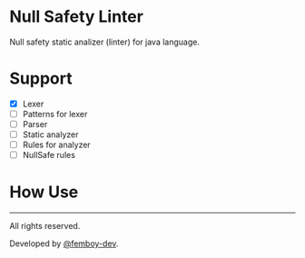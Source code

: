 # Null Safety Linter

Null safety static analizer (linter) for java language.

# Support

- [x] Lexer
- [ ] Patterns for lexer
- [ ] Parser
- [ ] Static analyzer
- [ ] Rules for analyzer
- [ ] NullSafe rules

# How Use

----

All rights reserved.

Developed by [@femboy-dev](https://github.com/femboy-dev).

